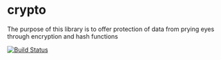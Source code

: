 # crypto
The purpose of this library is to offer protection of data from prying eyes through encryption and hash functions

[![Build Status](https://travis-ci.org/Schinzel/crypto.svg?branch=master)](https://travis-ci.org/Schinzel/crypto)

